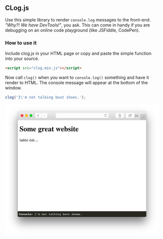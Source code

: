 ## CLog.js

Use this simple library to render `console.log` messages to the front-end. 
*"Why?! We have DevTools!"*, you ask. This can come in handy if you are debugging on an
online code playground (like JSFiddle, CodePen).

### How to use it

Include clog.js in your HTML page or copy and paste the simple function into
your source.

```html
<script src="clog.min.js"></script>
```

Now call `clog()` when you want to `console.log()` something and have it render
to HTML. The console message will appear at the bottom of the window.

```javascript
clog('I\'m not talking bout shoes.');
```

![Screenshot](https://raw.githubusercontent.com/cdmedia/clog.js/master/demo/clogjs-screen.png)
